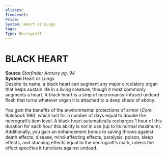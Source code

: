 ```yaml
---
aliases: 
ItemLevel: 
Price: 
System: Heart or Lungs
tags: 
Type: Necrograft
---
```

# BLACK HEART


**Source** _Starfinder Armory pg. 94_  
**System** Heart or Lungs  
Despite its name, a black heart can augment any major circulatory organ that helps sustain life in a living creature, though it most commonly augments a heart. A black heart is a strip of necromancy-infused undead flesh that turns whatever organ it is attached to a deep shade of ebony.  
  
You gain the benefits of the environmental protections of armor (_Core Rulebook_ 196), which last for a number of days equal to double the necrograft’s item level. A black heart automatically recharges 1 hour of this duration for each hour this ability is not in use (up to its normal maximum). Additionally, you gain an enhancement bonus to saving throws against death effects, disease, mind-affecting effects, paralysis, poison, sleep effects, and stunning effects equal to the necrograft’s mark, unless the effect specifies it functions against undead.